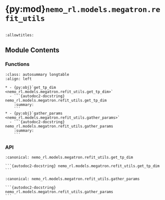 # {py:mod}`nemo_rl.models.megatron.refit_utils`

```{py:module} nemo_rl.models.megatron.refit_utils
```

```{autodoc2-docstring} nemo_rl.models.megatron.refit_utils
:allowtitles:
```

## Module Contents

### Functions

````{list-table}
:class: autosummary longtable
:align: left

* - {py:obj}`get_tp_dim <nemo_rl.models.megatron.refit_utils.get_tp_dim>`
  - ```{autodoc2-docstring} nemo_rl.models.megatron.refit_utils.get_tp_dim
    :summary:
    ```
* - {py:obj}`gather_params <nemo_rl.models.megatron.refit_utils.gather_params>`
  - ```{autodoc2-docstring} nemo_rl.models.megatron.refit_utils.gather_params
    :summary:
    ```
````

### API

````{py:function} get_tp_dim(model, param_name, named_modules_dict)
:canonical: nemo_rl.models.megatron.refit_utils.get_tp_dim

```{autodoc2-docstring} nemo_rl.models.megatron.refit_utils.get_tp_dim
```
````

````{py:function} gather_params(model, keys)
:canonical: nemo_rl.models.megatron.refit_utils.gather_params

```{autodoc2-docstring} nemo_rl.models.megatron.refit_utils.gather_params
```
````
